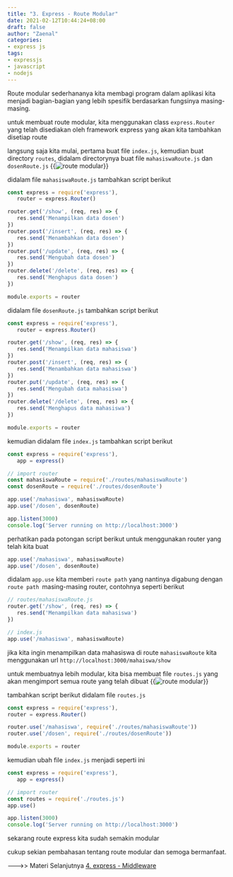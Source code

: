 ```yaml
---
title: "3. Express - Route Modular"
date: 2021-02-12T10:44:24+08:00
draft: false
author: "Zaenal"
categories: 
- express js
tags:
- expressjs
- javascript
- nodejs
---
```


Route modular sederhananya kita membagi program dalam aplikasi kita menjadi
bagian-bagian yang lebih spesifik berdasarkan fungsinya masing-masing. 

untuk membuat route modular, kita menggunakan class `express.Router` yang telah disediakan oleh framework express yang akan kita tambahkan disetiap route

langsung saja kita mulai, pertama buat file `index.js`, kemudian buat directory `routes`, didalam directorynya buat file `mahasiswaRoute.js` dan `dosenRoute.js`
{{<image src="/expressjs/route-modular1.PNG" alt="route modular">}}

didalam file `mahasiswaRoute.js` tambahkan script berikut
```javascript
const express = require('express'),
   router = express.Router()

router.get('/show', (req, res) => {
   res.send('Menampilkan data dosen')
})
router.post('/insert', (req, res) => {
   res.send('Menambahkan data dosen')
})
router.put('/update', (req, res) => {
   res.send('Mengubah data dosen')
})
router.delete('/delete', (req, res) => {
   res.send('Menghapus data dosen')
})

module.exports = router
```

didalam file `dosenRoute.js` tambahkan script berikut
```javascript
const express = require('express'),
   router = express.Router()

router.get('/show', (req, res) => {
   res.send('Menampilkan data mahasiswa')
})
router.post('/insert', (req, res) => {
   res.send('Menambahkan data mahasiswa')
})
router.put('/update', (req, res) => {
   res.send('Mengubah data mahasiswa')
})
router.delete('/delete', (req, res) => {
   res.send('Menghapus data mahasiswa')
})

module.exports = router
```

kemudian didalam file `index.js` tambahkan script berikut
```javascript
const express = require('express'),
   app = express()

// import router
const mahasiswaRoute = require('./routes/mahasiswaRoute')
const dosenRoute = require('./routes/dosenRoute')

app.use('/mahasiswa', mahasiswaRoute)
app.use('/dosen', dosenRoute)

app.listen(3000)
console.log('Server running on http://localhost:3000')
```
perhatikan pada potongan script berikut untuk menggunakan router yang telah kita buat
```javascript
app.use('/mahasiswa', mahasiswaRoute)
app.use('/dosen', dosenRoute)
```
didalam `app.use` kita memberi `route path` yang nantinya digabung dengan `route path `masing-masing router, contohnya seperti berikut
```javascript
// routes/mahasiswaRoute.js
router.get('/show', (req, res) => {
   res.send('Menampilkan data mahasiswa')
})
```
```javascript
// index.js
app.use('/mahasiswa', mahasiswaRoute)
```
jika kita ingin menampilkan data mahasiswa di route `mahasiswaRoute` kita menggunakan url `http://localhost:3000/mahaiswa/show`

untuk membuatnya lebih modular, kita bisa membuat file `routes.js` yang akan mengimport semua route yang telah dibuat
{{<image src="/expressjs/route-modular.PNG" alt="route modular">}}

tambahkan script berikut didalam file `routes.js`
```javascript
const express = require('express'),
router = express.Router()

router.use('/mahasiswa', require('./routes/mahasiswaRoute'))
router.use('/dosen', require('./routes/dosenRoute'))

module.exports = router
```

kemudian ubah file `index.js` menjadi seperti ini
```javascript
const express = require('express'),
   app = express()

// import router
const routes = require('./routes.js')
app.use()

app.listen(3000)
console.log('Server running on http://localhost:3000')
```

sekarang route express kita sudah semakin modular

cukup sekian pembahasan tentang route modular dan semoga bermanfaat. 

--->> Materi Selanjutnya [4. express - Middleware](/expressjs/middleware/)




